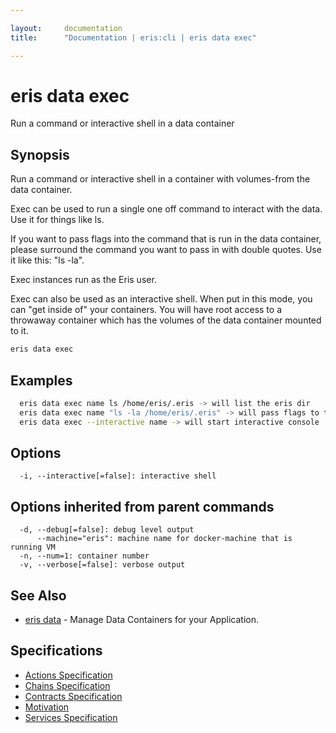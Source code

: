 ```yaml
---

layout:     documentation
title:      "Documentation | eris:cli | eris data exec"

---
```


# eris data exec

Run a command or interactive shell in a data container

## Synopsis

Run a command or interactive shell in a container with
volumes-from the data container.

Exec can be used to run a single one off command to interact
with the data. Use it for things like ls.

If you want to pass flags into the command that is run in the
data container, please surround the command you want to pass
in with double quotes. Use it like this: "ls -la".

Exec instances run as the Eris user.

Exec can also be used as an interactive shell. When put in
this mode, you can "get inside of" your containers. You will
have root access to a throwaway container which has the volumes
of the data container mounted to it.

```bash
eris data exec
```

## Examples

```bash
  eris data exec name ls /home/eris/.eris -> will list the eris dir
  eris data exec name "ls -la /home/eris/.eris" -> will pass flags to the ls command
  eris data exec --interactive name -> will start interactive console
```

## Options

```
  -i, --interactive[=false]: interactive shell
```

## Options inherited from parent commands

```
  -d, --debug[=false]: debug level output
      --machine="eris": machine name for docker-machine that is running VM
  -n, --num=1: container number
  -v, --verbose[=false]: verbose output
```

## See Also

* [eris data](https://docs.erisindustries.com/documentation/eris-cli/0.10.3/eris_data/)	 - Manage Data Containers for your Application.

## Specifications

* [Actions Specification](https://docs.erisindustries.com/documentation/eris-cli/0.10.3/actions_specification/)
* [Chains Specification](https://docs.erisindustries.com/documentation/eris-cli/0.10.3/chains_specification/)
* [Contracts Specification](https://docs.erisindustries.com/documentation/eris-cli/0.10.3/contracts_specification/)
* [Motivation](https://docs.erisindustries.com/documentation/eris-cli/0.10.3/motivation/)
* [Services Specification](https://docs.erisindustries.com/documentation/eris-cli/0.10.3/services_specification/)

